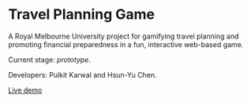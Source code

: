 # Travel Planning Game #

A Royal Melbourne University project for gamifying travel planning and promoting financial preparedness in a fun, interactive web-based game.

Current stage: _prototype_.

Developers: Pulkit Karwal and Hsun-Yu Chen.

[Live demo](http://pulkit24.github.io/travel-planning-game/app)

